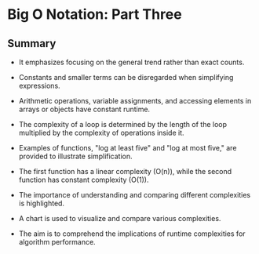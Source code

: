 # Big O Notation: Part Three

## Summary

- It emphasizes focusing on the general trend rather than exact counts.

- Constants and smaller terms can be disregarded when simplifying expressions.
- Arithmetic operations, variable assignments, and accessing elements in arrays or objects have constant runtime.

- The complexity of a loop is determined by the length of the loop multiplied by the complexity of operations inside it.

- Examples of functions, "log at least five" and "log at most five," are provided to illustrate simplification.

- The first function has a linear complexity (O(n)), while the second function has constant complexity (O(1)).

- The importance of understanding and comparing different complexities is highlighted.

- A chart is used to visualize and compare various complexities.

- The aim is to comprehend the implications of runtime complexities for algorithm performance.

